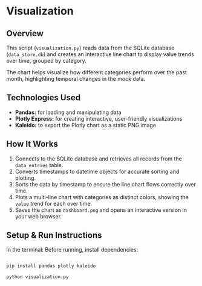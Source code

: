 # Visualization

## Overview

This script (`visualization.py`) reads data from the SQLite database (`data_store.db`) and creates an interactive line chart to display value trends over time, grouped by category.

The chart helps visualize how different categories perform over the past month, highlighting temporal changes in the mock data.

## Technologies Used

- **Pandas:** for loading and manipulating data  
- **Plotly Express:** for creating interactive, user-friendly visualizations  
- **Kaleido:** to export the Plotly chart as a static PNG image  

## How It Works

1. Connects to the SQLite database and retrieves all records from the `data_entries` table.  
2. Converts timestamps to datetime objects for accurate sorting and plotting.  
3. Sorts the data by timestamp to ensure the line chart flows correctly over time.  
4. Plots a multi-line chart with categories as distinct colors, showing the `value` trend for each over time.  
5. Saves the chart as `dashboard.png` and opens an interactive version in your web browser.

## Setup & Run Instructions
In the terminal:
Before running, install dependencies:

```bash

pip install pandas plotly kaleido

python visualization.py
